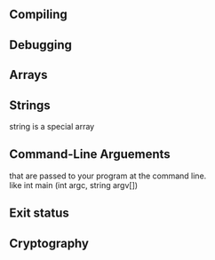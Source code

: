 ##  Compiling ##
## Debugging ##
## Arrays ##
## Strings ##
string is a special array
## Command-Line Arguements ##
that are passed to your program at the command line.<br>
like int main (int argc, string argv[])
## Exit status ##
## Cryptography ##

